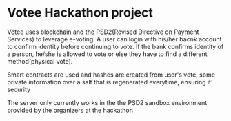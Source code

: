 # Votee Hackathon project

Votee uses blockchain and the PSD2(Revised Directive on Payment Services) to leverage e-voting.
A user can login with his/her bacnk account to confirm identity before continuing to vote. If the bank confirms identity of a person, he/she is allowed to vote or else they have to find a different method(physical vote).

Smart contracts are used and hashes are created from user's vote, some private information over a salt that is regenerated everytime, ensuring it' security

The server only currently works in the the PSD2 sandbox environment provided by the organizers at the hackathon
